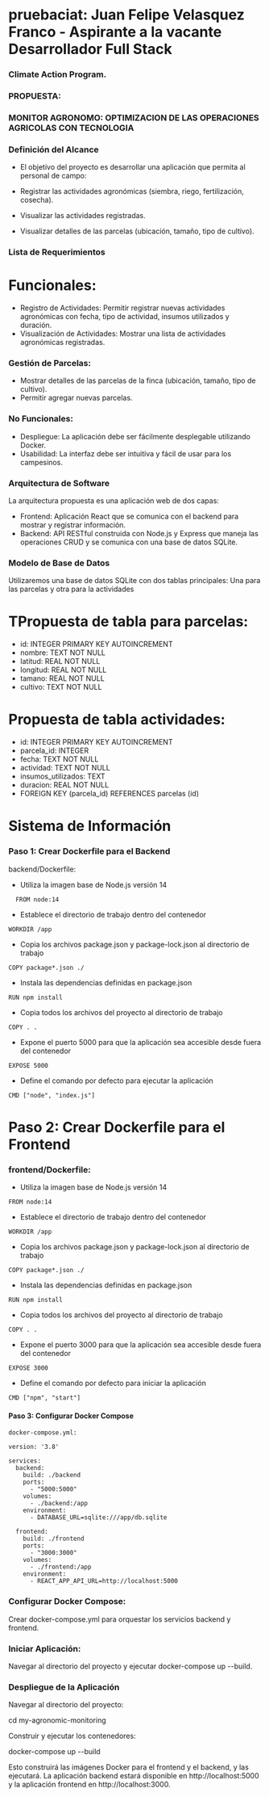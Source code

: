 # pruebaciat: Juan Felipe Velasquez Franco - Aspirante a la vacante Desarrollador Full Stack 
### Climate Action Program.

### PROPUESTA:
 ### MONITOR AGRONOMO: OPTIMIZACION DE LAS OPERACIONES AGRICOLAS CON TECNOLOGIA  

### Definición del Alcance
- El objetivo del proyecto es desarrollar una aplicación que permita al personal de campo:

- Registrar las actividades agronómicas (siembra, riego, fertilización, cosecha).
- Visualizar las actividades registradas.
- Visualizar detalles de las parcelas (ubicación, tamaño, tipo de cultivo).

### Lista de Requerimientos
# Funcionales:
- Registro de Actividades:
  Permitir registrar nuevas actividades agronómicas con fecha, tipo de actividad, insumos utilizados y duración.
- Visualización de Actividades:
  Mostrar una lista de actividades agronómicas registradas.
### Gestión de Parcelas:
- Mostrar detalles de las parcelas de la finca (ubicación, tamaño, tipo de cultivo).
- Permitir agregar nuevas parcelas.

### No Funcionales:
- Despliegue:
La aplicación debe ser fácilmente desplegable utilizando Docker.
- Usabilidad:
La interfaz debe ser intuitiva y fácil de usar para los campesinos.

### Arquitectura de Software
La arquitectura propuesta es una aplicación web de dos capas:

- Frontend: Aplicación React que se comunica con el backend para mostrar y registrar información.
- Backend: API RESTful construida con Node.js y Express que maneja las operaciones CRUD y se comunica con una base de datos SQLite.

### Modelo de Base de Datos
Utilizaremos una base de datos SQLite con dos tablas principales:
Una para las parcelas y otra para la  actividades

# TPropuesta de tabla para parcelas:
- id: INTEGER PRIMARY KEY AUTOINCREMENT
- nombre: TEXT NOT NULL
- latitud: REAL NOT NULL
- longitud: REAL NOT NULL
- tamano: REAL NOT NULL
- cultivo: TEXT NOT NULL

# Propuesta de tabla actividades:
- id: INTEGER PRIMARY KEY AUTOINCREMENT
- parcela_id: INTEGER
- fecha: TEXT NOT NULL
- actividad: TEXT NOT NULL
- insumos_utilizados: TEXT
- duracion: REAL NOT NULL
- FOREIGN KEY (parcela_id) REFERENCES parcelas (id)

# Sistema de Información

### Paso 1: Crear Dockerfile para el Backend
backend/Dockerfile:

- Utiliza la imagen base de Node.js versión 14
```
  FROM node:14
```
- Establece el directorio de trabajo dentro del contenedor
```
WORKDIR /app
```
- Copia los archivos package.json y package-lock.json al directorio de trabajo
```
COPY package*.json ./
```
- Instala las dependencias definidas en package.json
```
RUN npm install
```
- Copia todos los archivos del proyecto al directorio de trabajo
```
COPY . .
```
- Expone el puerto 5000 para que la aplicación sea accesible desde fuera del contenedor
```
EXPOSE 5000
```
- Define el comando por defecto para ejecutar la aplicación
```
CMD ["node", "index.js"]
```

# Paso 2: Crear Dockerfile para el Frontend
### frontend/Dockerfile:


- Utiliza la imagen base de Node.js versión 14
```
FROM node:14
```
- Establece el directorio de trabajo dentro del contenedor
```
WORKDIR /app
```
- Copia los archivos package.json y package-lock.json al directorio de trabajo
```
COPY package*.json ./
```
- Instala las dependencias definidas en package.json
```
RUN npm install
```
- Copia todos los archivos del proyecto al directorio de trabajo
```
COPY . .
```
- Expone el puerto 3000 para que la aplicación sea accesible desde fuera del contenedor
```
EXPOSE 3000
```
- Define el comando por defecto para iniciar la aplicación
```
CMD ["npm", "start"]
```

#### Paso 3: Configurar Docker Compose
```
docker-compose.yml:

version: '3.8'

services:
  backend:
    build: ./backend
    ports:
      - "5000:5000"
    volumes:
      - ./backend:/app
    environment:
      - DATABASE_URL=sqlite:///app/db.sqlite

  frontend:
    build: ./frontend
    ports:
      - "3000:3000"
    volumes:
      - ./frontend:/app
    environment:
      - REACT_APP_API_URL=http://localhost:5000

```
### Configurar Docker Compose:
Crear docker-compose.yml para orquestar los servicios backend y frontend.

### Iniciar Aplicación:
Navegar al directorio del proyecto y ejecutar docker-compose up --build.


### Despliegue de la Aplicación
Navegar al directorio del proyecto:

cd my-agronomic-monitoring

Construir y ejecutar los contenedores:

docker-compose up --build

Esto construirá las imágenes Docker para el frontend y el backend, y las ejecutará. La aplicación backend estará disponible en http://localhost:5000 y la aplicación frontend en http://localhost:3000.
